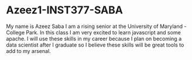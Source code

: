 # Azeez1-INST377-SABA

My name is Azeez Saba I am a rising senior at the University of Maryland - College Park.
In this class I am very excited to learn javascript and some apache. I will use these skills in my career because I plan on becoming a data scientist after I graduate so I believe these skills will be great tools to add to my arsenal.

